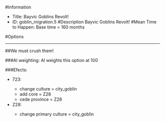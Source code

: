 #Information
 - Title: Bayvic Goblins Revolt!
 - ID: goblin_migration.5
#Description
Bayvic Goblins Revolt!
#Mean Time to Happen:
Base time = 160 months

#Options

___
##We must crush them!

###AI weighting:
AI weights this option at 100


###Efects:<ul><li>723:</li><ul><li>change culture = city_goblin</li><li>add core = Z28</li><li>cede province = Z28</li></ul><li>Z28:</li><ul><li>change primary culture = city_goblin</li></ul></ul>
